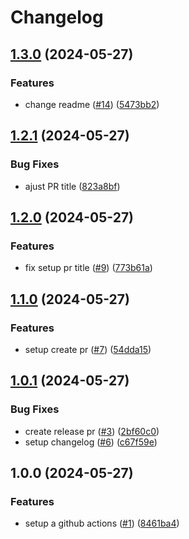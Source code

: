 # Changelog

## [1.3.0](https://github.com/guilhermetavares/release-train/compare/develop-v1.2.1...develop-v1.3.0) (2024-05-27)


### Features

* change readme ([#14](https://github.com/guilhermetavares/release-train/issues/14)) ([5473bb2](https://github.com/guilhermetavares/release-train/commit/5473bb20956ad8d594d9c4b6aa25690cdfdbf65c))

## [1.2.1](https://github.com/guilhermetavares/release-train/compare/develop-v1.2.0...develop-v1.2.1) (2024-05-27)


### Bug Fixes

* ajust PR title ([823a8bf](https://github.com/guilhermetavares/release-train/commit/823a8bfc579da45c5600fa7bc72eb1e547fe8174))

## [1.2.0](https://github.com/guilhermetavares/release-train/compare/develop-v1.1.0...develop-v1.2.0) (2024-05-27)


### Features

* fix setup pr title ([#9](https://github.com/guilhermetavares/release-train/issues/9)) ([773b61a](https://github.com/guilhermetavares/release-train/commit/773b61a6ab6d8ab764b46fbd8eb1640869750660))

## [1.1.0](https://github.com/guilhermetavares/release-train/compare/develop-v1.0.1...develop-v1.1.0) (2024-05-27)


### Features

* setup create pr ([#7](https://github.com/guilhermetavares/release-train/issues/7)) ([54dda15](https://github.com/guilhermetavares/release-train/commit/54dda1556a1b3322513910cd87060e8e16394441))

## [1.0.1](https://github.com/guilhermetavares/release-train/compare/develop-v1.0.0...develop-v1.0.1) (2024-05-27)


### Bug Fixes

* create release pr ([#3](https://github.com/guilhermetavares/release-train/issues/3)) ([2bf60c0](https://github.com/guilhermetavares/release-train/commit/2bf60c0709fe83a80ad5f8e351c6478fb55f1846))
* setup changelog ([#6](https://github.com/guilhermetavares/release-train/issues/6)) ([c67f59e](https://github.com/guilhermetavares/release-train/commit/c67f59e3e14fe2213e023bc612294a6c4d204338))

## 1.0.0 (2024-05-27)


### Features

* setup a github actions ([#1](https://github.com/guilhermetavares/release-train/issues/1)) ([8461ba4](https://github.com/guilhermetavares/release-train/commit/8461ba47c4d88c41fa6c4cf8b56c2fe50e370d76))

